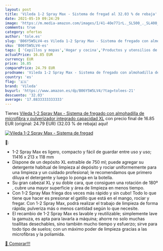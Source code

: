 ```yaml
---
layout: post
title: 'Vileda 1-2 Spray Max - Sistema de fregad al 32.03 % de rebaja'
date: 2021-05-19 09:24:29
image: 'https://m.media-amazon.com/images/I/41-4Oe771rL._SL500_._SL400_.jpg'
comments: true
category: ofertas
author: 'tole.es'
slug: 'B06Y5W5LV4-es Vileda 1-2 Spray Max - Sistema de fregado con almohadilla...'
sku: 'B06Y5W5LV4-es'
tags: [ 'Cepillos y mopas','Hogar y cocina','Productos y utensilios de limpieza','vileda', ]
actualPrice: 16.85 EUR
currency: EUR
price: 16.85
comparePrice: 24.79 EUR
prodname: 'Vileda 1-2 Spray Max - Sistema de fregado con almohadilla de microfibra y pulverizador integrado  capacidad XL'
country: 'es'
flag: '🇪🇸'
brand: 'Vileda'
buyurl: 'https://www.amazon.es/dp/B06Y5W5LV4/?tag=tolees-21'
descuento: '32.03'
average: '17.8833333333333'
---
```


Tienes [Vileda 1-2 Spray Max - Sistema de fregado con almohadilla de microfibra y pulverizador integrado  capacidad XL](https://www.amazon.es/dp/B06Y5W5LV4/?tag=tolees-21) con precio final de  16.85 EUR (original: 24.79 EUR) (32.03 %  de rebaja) aqui!

[![Vileda 1-2 Spray Max - Sistema de fregad](https://m.media-amazon.com/images/I/41-4Oe771rL._SL500_._SL400_.jpg)](https://www.amazon.es/dp/B06Y5W5LV4/?tag=tolees-21)

🔎:

- 1-2 Spray Max es ligero, compacto y fácil de guardar entre uso y uso; 11416 x 213 x 118 mm
- Dispone de un depósito XL extraíble de 750 ml; puede agregar su detergente habitual de limpieza al depósito y rociar uniformemente para una limpieza y un cuidado profesional; le recomendamos que primero diluya el detergente y luego lo ponga en la botella.
- Su gran cabezal XL y su doble cara, que consiguen una rotación de 180º , cubre una mayor superficie y área de limpieza en menos tiempo.
- Con 1-2 Spray Max friega dos veces más rápido y sin cubo! Todo lo que tiene que hacer es presionar el gatillo que está en el mango, rociar y fregar. Con 1-2 Spray Max, podrá realizar el trabajo de limpieza de forma rápida; pulveriza más o menos cantidad según lo que necesite.
- El recambio de 1-2 Spray Max es lavable y reutilizable; simplemente lave la gamuza, es apta para lavarla a máquina; ahorre no solo muchas toallitas desechables, sino también mucho tiempo y esfuerzo; sirve para todo tipo de suelos; con un máximo poder de limpieza gracias a las microfibras y la poliamida.

[🛒 Comprar!!!](https://www.amazon.es/dp/B06Y5W5LV4/?tag=tolees-21)
